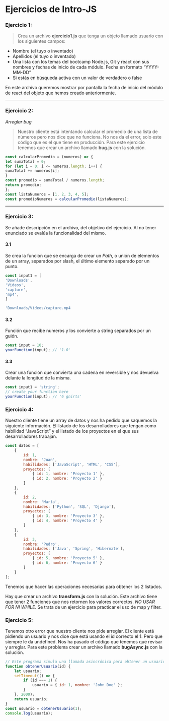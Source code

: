 # Ejercicios de Intro-JS

### Ejercicio 1:

 > Crea un archivo **ejercicio1.js** que tenga un objeto llamado usuario con los siguientes
 campos:
 - Nombre (el tuyo o inventado)
 - Apellidos (el tuyo o inventado)
 - Una lista con los temas del bootcamp Node.js, Git y react con sus nombres y fechas
 de inicio de cada módulo. Fecha en formato “YYYY-MM-DD”
 - Si estás en búsqueda activa con un valor de verdadero o false
 
 En este archivo queremos mostrar por pantalla la fecha de inicio del módulo de react del
 objeto que hemos creado anteriormente.

---

 ### Ejercicio 2:
 *Arreglar bug*
 
 > Nuestro cliente está intentando calcular el promedio de una lista de números pero nos dice
 que no funciona. No nos da el error, solo este código que es el que tiene en producción.
 Para este ejercicio tenemos que crear un archivo llamado **bug.js** con la solución.

```js
const calcularPromedio = (numeros) => {
let sumaTotal = 0;
for (let i = 0; i <= numeros.length; i++) {
sumaTotal += numeros[i];
}
const promedio = sumaTotal / numeros.length;
return promedio;
};
const listaNumeros = [1, 2, 3, 4, 5];
const promedioNumeros = calcularPromedio(listaNumeros);
```
---

### Ejercicio 3:

Se añade descripción en el archivo, del objetivo del ejercicio. Al no tener enunciado se evalúa la funcionalidad del mismo.

 #### **3.1**
Se crea la función que se encarga de crear un *Path*, o unión de elementos de un array, separados por slash, el último elemento separado por un punto. 

```js
const input1 = [
'Downloads',
'Videos',
'capture',
'mp4',
]

'Downloads/Videos/capture.mp4
```

#### **3.2**

Función que recibe numeros y los convierte a string separados por un guión.

```js
const input = 10;
yourFunction(input); // '1-0'
```

#### **3.3**

 Crear una función que convierta una cadena en reversible y nos devuelva delante la longitud de la misma.

```js
const input1 = 'string';
// create your function here
yourFunction(input); // '6 gnirts'
```

### Ejercicio 4:

Nuestro cliente tiene un array de datos y nos ha pedido que saquemos la siguiente
información. El listado de los desarrolladores que tengan como habilidad “JavaScript” y el
listado de los proyectos en el que sus desarrolladores trabajan.

```js
const datos = [
    {
        id: 1,
        nombre: 'Juan',
        habilidades: ['JavaScript', 'HTML', 'CSS'],
        proyectos: [
            { id: 1, nombre: 'Proyecto 1' },
            { id: 2, nombre: 'Proyecto 2' }
        ]
    },
    {
        id: 2,
        nombre: 'María',
        habilidades: ['Python', 'SQL', 'Django'],
        proyectos: [
            { id: 3, nombre: 'Proyecto 3' },
            { id: 4, nombre: 'Proyecto 4' }
        ]
    },
    {
        id: 3,
        nombre: 'Pedro',
        habilidades: ['Java', 'Spring', 'Hibernate'],
        proyectos: [
            { id: 5, nombre: 'Proyecto 5' },
            { id: 6, nombre: 'Proyecto 6' }
        ]
    }
];
```

Tenemos que hacer las operaciones necesarias para obtener los 2 listados.

Hay que crear un archivo **transform.js** con la solución. Este archivo tiene que tener 2
funciones que nos retornen los valores correctos. *NO USAR FOR NI WHILE*. Se trata de un
ejercicio para practicar el uso de map y filter.

### Ejercicio 5:

Tenemos otro error que nuestro cliente nos pide arreglar. El cliente está pidiendo un usuario y nos dice que está usando el id correcto el 1. Pero que siempre le da undefined. Nos ha pasado el código que tenemos que revisar y arreglar. Para este problema crear un archivo llamado **bugAsync.js** con la solución.

```js
// Este programa simula una llamada asincrónica para obtener un usuario
function obtenerUsuario(id) {
    let usuario;
    setTimeout(() => {
        if (id === 1) {
            usuario = { id: 1, nombre: 'John Doe' };
        }
    }, 2000);
    return usuario;
}
const usuario = obtenerUsuario(1);
console.log(usuario);
```

